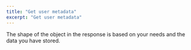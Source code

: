 ```yaml
---
title: "Get user metadata"
excerpt: "Get user metadata"
---
```

The shape of the object in the response is based on your needs and the data you have stored.